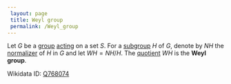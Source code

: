 ```yaml
---
 layout: page
 title: Weyl group
 permalink: /Weyl_group
---
```

Let $G$ be a [group](https://defsmath.github.io/DefsMath/group) [acting](https://defsmath.github.io/DefsMath/group_action) on a set $S$. For a [subgroup](https://defsmath.github.io/DefsMath/subgroup) $H$ of $G$, denote by $NH$ the [normalizer](https://defsmath.github.io/DefsMath/normalizer_of_a_group) of $H$ in $G$ and let $WH = NH/H$. The [quotient](https://defsmath.github.io/DefsMath/quotient_by_normal_subgroup) $WH$ is the  **Weyl group**.

Wikidata ID: [Q768074](https://www.wikidata.org/wiki/Q768074)
